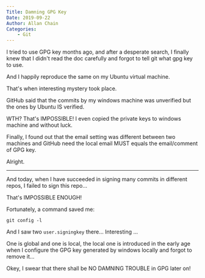```yaml
---
Title: Damning GPG Key
Date: 2019-09-22
Author: Allan Chain
Categories: 
    - Git
---
```


I tried to use GPG key months ago, and after a desperate search, I finally knew that I didn't read the doc carefully and forgot to tell git what gpg key to use.

And I happily reproduce the same on my Ubuntu virtual machine.

That's when interesting mystery took place.

GitHub said that the commits by my windows machine was unverified but the ones by Ubuntu IS verified.

WTH? That's IMPOSSIBLE! I even copied the private keys to windows machine and without luck.

Finally, I found out that the email setting was different between two machines and GitHub need the local email MUST equals the email/comment of GPG key.

Alright.

---

And today, when I have succeeded in signing many commits in different repos, I failed to sign this repo...

That's IMPOSSIBLE ENOUGH!

Fortunately, a command saved me:
```
git config -l
```

And I saw two `user.signingkey` there... Interesting ...

One is global and one is local, the local one is introduced in the early age when I configure the GPG key generated by windows locally and forgot to remove it...

Okey, I swear that there shall be NO DAMNING TROUBLE in GPG later on!

